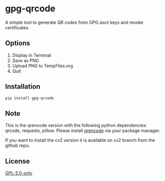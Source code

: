 # gpg-qrcode

A simple tool to generate QR codes from GPG ascii keys and revoke certificates.

## Options ##
1. Display in Terminal
2. Save as PNG
3. Upload PNG to TempFiles.org
4. Quit

## Installation ##
```python
pip install gpg-qrcode
```

## Note
This is the qrencode version with the following python dependencies:
qrcode, requests, pillow. Please install [qrencode](https://fukuchi.org/works/qrencode/) via your package manager.

If you want to install the cv2 version it is available on cv2 branch from the github repo.

## License ##
[GPL-3.0-only](LICENSE)
